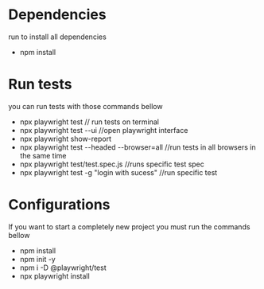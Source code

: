 # Dependencies
run to install all dependencies
- npm install

# Run tests
you can run tests with those commands bellow
- npx playwright test // run tests on terminal
- npx playwright test --ui //open playwright interface 
- npx playwright show-report
- npx playwright test --headed --browser=all  //run tests in all browsers in the same time
- npx playwright test/test.spec.js //runs specific test spec
- npx playwright test -g "login with sucess" //run specific test 

# Configurations 
If you want to start a completely new project you must run the commands bellow
- npm install
- npm init -y
- npm i -D @playwright/test
- npx playwright install

